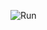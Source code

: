 ![Run](https://github.com/N0ur-edd1ne/Consul_Microservices_Docker/assets/117684844/91eae622-61a5-40a4-ba36-e2ba8f56afc3)
